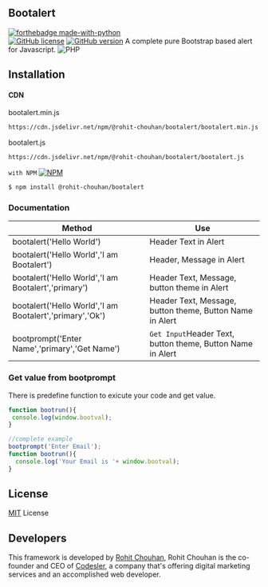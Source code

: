 ## Bootalert
[![forthebadge made-with-python](http://ForTheBadge.com/images/badges/made-with-javascript.svg)](https://forthebadge.com)\
[![GitHub license](https://img.shields.io/github/license/rohit-chouhan/bootalert.svg)](https://github.com/rohit-chouhan/bootalert/blob/master/LICENSE)
[![GitHub version](https://badge.fury.io/gh/rohit-chouhan%2Fbootalert.svg)](https://github.com/rohit-chouhan/bootalert)
A complete pure Bootstrap based alert for Javascript. 
![PHP](https://i.ibb.co/8rLYXkK/bootalert.jpg)

## Installation

#### CDN
bootalert.min.js
```sh
https://cdn.jsdelivr.net/npm/@rohit-chouhan/bootalert/bootalert.min.js
```

bootalert.js
```sh
https://cdn.jsdelivr.net/npm/@rohit-chouhan/bootalert/bootalert.js
```
`with NPM`
[![NPM](https://nodei.co/npm/@rohit-chouhan/bootalert.png)](https://nodei.co/npm/@rohit-chouhan/bootalert/)
```sh
$ npm install @rohit-chouhan/bootalert
```
### Documentation

Method | Use
--------------------------------------|----------------------------------------
bootalert('Hello World') | Header Text in Alert
bootalert('Hello World','I am Bootalert') | Header, Message in Alert
bootalert('Hello World','I am Bootalert','primary') | Header Text, Message, button theme in Alert
bootalert('Hello World','I am Bootalert','primary','Ok') | Header Text, Message, button theme, Button Name in Alert
bootprompt('Enter Name','primary','Get Name') |   `Get Input`Header Text, button theme, Button Name in Alert 

### Get value from bootprompt
There is predefine function to exicute your code and get value.
```javascript
function bootrun(){
 console.log(window.bootval);
}

//complete example
bootprompt('Enter Email');
function bootrun(){
  console.log('Your Email is '+ window.bootval);
}
```

## License
[MIT](https://choosealicense.com/licenses/mit/) License

## Developers
This framework is developed by [Rohit Chouhan](https://facebook.com/itsrohitofficailprofile), Rohit Chouhan is the co-founder and CEO of [Codesler](https://g.co/kgs/1jTqhr), a company that's offering digital marketing services and an accomplished web developer.
